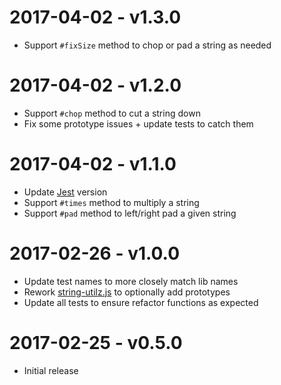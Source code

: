 # 2017-04-02 - v1.3.0
- Support `#fixSize` method to chop or pad a string as needed

# 2017-04-02 - v1.2.0
- Support `#chop` method to cut a string down
- Fix some prototype issues + update tests to catch them

# 2017-04-02 - v1.1.0
- Update [Jest](https://www.npmjs.com/package/jest) version
- Support `#times` method to multiply a string
- Support `#pad` method to left/right pad a given string

# 2017-02-26 - v1.0.0
- Update test names to more closely match lib names
- Rework [string-utilz.js](lib/string-utilz.js) to optionally add prototypes
- Update all tests to ensure refactor functions as expected

# 2017-02-25 - v0.5.0
- Initial release